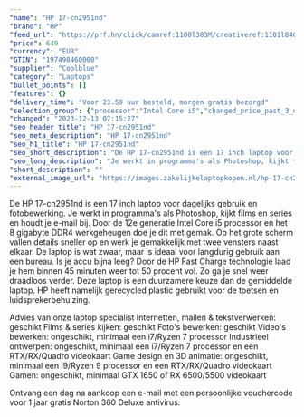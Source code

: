 ```yaml
---
"name": "HP 17-cn2951nd"
"brand": "HP"
"feed_url": "https://prf.hn/click/camref:1100l383M/creativeref:1101l84031/destination:https%3A%2F%2Fwww.coolblue.nl%2Fproduct%2F934487"
"price": 649
"currency": "EUR"
"GTIN": "197498460000"
"supplier": "Coolblue"
"category": "Laptops"
"bullet_points": []
"features": {}
"delivery_time": "Voor 23.59 uur besteld, morgen gratis bezorgd"
"selection_group": {"processor":"Intel Core i5","changed_price_past_3_days":false,"product_family":"HP 17"}
"changed": "2023-12-13 07:15:27"
"seo_header_title": "HP 17-cn2951nd"
"seo_meta_description": "HP 17-cn2951nd"
"seo_h1_title": "HP 17-cn2951nd"
"seo_short_description": "De HP 17-cn2951nd is een 17 inch laptop voor dagelijks gebruik en fotobewerking."
"seo_long_description": "Je werkt in programma's als Photoshop, kijkt films en series en houdt je e-mail bij. Door de 12e generatie Intel Core i5 processor en het 8 gigabyte DDR4 werkgeheugen doe je dit met gemak. Op het grote scherm vallen details sneller op en werk je gemakkelijk met twee vensters naast elkaar. De laptop is wat zwaar, maar is ideaal voor langdurig gebruik aan een bureau. Is je accu bijna leeg? Door de HP Fast Charge technologie laad je hem binnen 45 minuten weer tot 50 procent vol. Zo ga je snel weer draadloos verder. Deze laptop is een duurzamere keuze dan de gemiddelde laptop. HP heeft namelijk gerecycled plastic gebruikt voor de toetsen en luidsprekerbehuizing. \r\n\r\n\r\nAdvies van onze laptop specialist\r\nInternetten, mailen & tekstverwerken: geschikt\r\nFilms & series kijken: geschikt\r\nFoto's bewerken: geschikt\r\nVideo's bewerken: ongeschikt, minimaal een i7/Ryzen 7 processor\r\nIndustrieel ontwerpen: ongeschikt, minimaal een i7/Ryzen 7 processor en een RTX/RX/Quadro videokaart\r\nGame design en 3D animatie: ongeschikt, minimaal een i9/Ryzen 9 processor en een RTX/RX/Quadro videokaart\r\nGamen: ongeschikt, minimaal GTX 1650 of RX 6500/5500 videokaart\r\n \r\nOntvang een dag na aankoop een e-mail met een persoonlijke vouchercode voor 1 jaar gratis Norton 360 Deluxe antivirus."
"short_description": ""
"external_image_url": "https://images.zakelijkelaptopkopen.nl/hp-17-cn2951nd.webp"
---
```


De HP 17-cn2951nd is een 17 inch laptop voor dagelijks gebruik en fotobewerking. Je werkt in programma's als Photoshop, kijkt films en series en houdt je e-mail bij. Door de 12e generatie Intel Core i5 processor en het 8 gigabyte DDR4 werkgeheugen doe je dit met gemak. Op het grote scherm vallen details sneller op en werk je gemakkelijk met twee vensters naast elkaar. De laptop is wat zwaar, maar is ideaal voor langdurig gebruik aan een bureau. Is je accu bijna leeg? Door de HP Fast Charge technologie laad je hem binnen 45 minuten weer tot 50 procent vol. Zo ga je snel weer draadloos verder. Deze laptop is een duurzamere keuze dan de gemiddelde laptop. HP heeft namelijk gerecycled plastic gebruikt voor de toetsen en luidsprekerbehuizing.


Advies van onze laptop specialist
Internetten, mailen & tekstverwerken: geschikt
Films & series kijken: geschikt
Foto's bewerken: geschikt
Video's bewerken: ongeschikt, minimaal een i7/Ryzen 7 processor
Industrieel ontwerpen: ongeschikt, minimaal een i7/Ryzen 7 processor en een RTX/RX/Quadro videokaart
Game design en 3D animatie: ongeschikt, minimaal een i9/Ryzen 9 processor en een RTX/RX/Quadro videokaart
Gamen: ongeschikt, minimaal GTX 1650 of RX 6500/5500 videokaart
 
Ontvang een dag na aankoop een e-mail met een persoonlijke vouchercode voor 1 jaar gratis Norton 360 Deluxe antivirus.